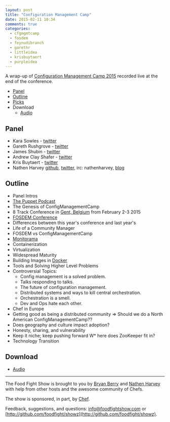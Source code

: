 ```yaml
---
layout: post
title: "Configuration Management Camp"
date: 2015-02-11 10:34
comments: true
categories: 
  - cfgmgmtcamp
  - fosdem
  - feynudibranch
  - garethr
  - littleidea
  - krisbuytaert
  - purpleidea
---
```


A wrap-up of [Configuration Management Camp 2015](http://cfgmgmtcamp.eu) recorded live at the end of the conference.

* [Panel](http://foodfightshow.org/2015/02/configuration-management-camp.html#panel)
* [Outline](http://foodfightshow.org/2015/02/configuration-management-camp.html#outline)
* [Picks](http://foodfightshow.org/2015/02/configuration-management-camp.html#picks)
* Download
  * [Audio](http://traffic.libsyn.com/foodfight/FoodFightShow88-ConfigurationManagementCamp2015.mp3)

Panel<a name="panel"></a>
-----
* Kara Sowles - [twitter](https://twitter.com/feynudibranch)
* Gareth Rushgrove - [twitter](https://twitter.com/garethr)
* James Shubin - [twitter](https://twitter.com/purpleidea)
* Andrew Clay Shafer - [twitter](https://twitter.com/littleidea)
* Kris Buytaert - [twitter](https://twitter.com/krisbuytaert)
* Nathen Harvey [github](http://github.com/nathenharvey), [twitter](http://twitter.com/nathenharvey), irc: nathenharvey, [blog](http://nathenharvey.com)

Outline<a name="outline"></a>
-------
* Panel Intros
* [The Puppet Podcast](https://itunes.apple.com/us/podcast/puppet-labs-podcast/id546792095)
* The Genesis of ConfigManagementCamp
* 8 Track Conference in [Gent, Belgium](http://www.visitgent.be/en/home) from February 2-3 2015
* [FOSDEM Conference](https://fosdem.org/)
* Differences between this year's conference and last year's
* Life of a Community Manager
* FOSDEM vs ConfigManagementCamp
* [Monitorama](http://monitorama.com/)
* Containerization
* Virtualization
* Widespread Maturity
* Building Images in [Docker](https://www.docker.com/)
* Tools and Solving Higher Level Problems
* Controversial Topics:
  * Config management is a solved problem.
  * Talks responding to talks.
  * The future of configuration management.
  * Distributed systems and ways to kill central orchestration.
  * Orchestration is a smell.
  * Dev and Ops hate each other.
* Chef in Europe
* Getting good as being a distributed community => Should we do a North American ConfigManagementCamp??
* Does geography and culture impact adoption?
* Honesty, sharing, and vulnerability
* Keep it niche; keep pushing forward
W* here does ZooKeeper fit in?
* Technology Transition

Download
--------
* [Audio](http://traffic.libsyn.com/foodfight/FoodFightShow88-ConfigurationManagementCamp2015.mp3)

<hr />

The Food Fight Show is brought to you by [Bryan Berry](https://twitter.com/bryanwb) and [Nathen Harvey](https://twitter.com/nathenharvey) with help from other hosts and the awesome community of Chefs.

The show is sponsored, in part, by [Chef](http://www.getchef.com).

Feedback, suggestions, and questions:  [info@foodfightshow.com](mailto:info@foodfightshow.com) or  [http://github.com/foodfight/showz](http://github.com/foodfight/showz).
